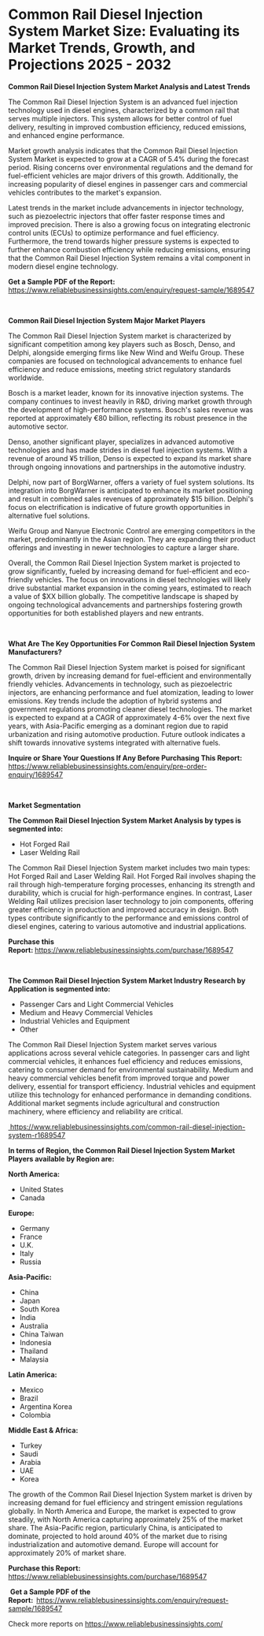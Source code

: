 <p><h1>Common Rail Diesel Injection System Market Size: Evaluating its Market Trends, Growth, and Projections 2025 - 2032</h1></p><p><strong>Common Rail Diesel Injection System Market Analysis and Latest Trends</strong></p>
<p><p>The Common Rail Diesel Injection System is an advanced fuel injection technology used in diesel engines, characterized by a common rail that serves multiple injectors. This system allows for better control of fuel delivery, resulting in improved combustion efficiency, reduced emissions, and enhanced engine performance. </p><p>Market growth analysis indicates that the Common Rail Diesel Injection System Market is expected to grow at a CAGR of 5.4% during the forecast period. Rising concerns over environmental regulations and the demand for fuel-efficient vehicles are major drivers of this growth. Additionally, the increasing popularity of diesel engines in passenger cars and commercial vehicles contributes to the market's expansion.</p><p>Latest trends in the market include advancements in injector technology, such as piezoelectric injectors that offer faster response times and improved precision. There is also a growing focus on integrating electronic control units (ECUs) to optimize performance and fuel efficiency. Furthermore, the trend towards higher pressure systems is expected to further enhance combustion efficiency while reducing emissions, ensuring that the Common Rail Diesel Injection System remains a vital component in modern diesel engine technology.</p></p>
<p><strong>Get a Sample PDF of the Report:&nbsp;</strong> <a href="https://www.reliablebusinessinsights.com/enquiry/request-sample/1689547?utm_campaign=101&utm_medium=2&utm_source=Github&utm_content=ia&utm_term=07012025&utm_id=common-rail-diesel-injection-system">https://www.reliablebusinessinsights.com/enquiry/request-sample/1689547</a></p>
<p>&nbsp;</p>
<p><strong>Common Rail Diesel Injection System Major Market Players</strong></p>
<p><p>The Common Rail Diesel Injection System market is characterized by significant competition among key players such as Bosch, Denso, and Delphi, alongside emerging firms like New Wind and Weifu Group. These companies are focused on technological advancements to enhance fuel efficiency and reduce emissions, meeting strict regulatory standards worldwide.</p><p>Bosch is a market leader, known for its innovative injection systems. The company continues to invest heavily in R&D, driving market growth through the development of high-performance systems. Bosch's sales revenue was reported at approximately €80 billion, reflecting its robust presence in the automotive sector.</p><p>Denso, another significant player, specializes in advanced automotive technologies and has made strides in diesel fuel injection systems. With a revenue of around ¥5 trillion, Denso is expected to expand its market share through ongoing innovations and partnerships in the automotive industry.</p><p>Delphi, now part of BorgWarner, offers a variety of fuel system solutions. Its integration into BorgWarner is anticipated to enhance its market positioning and result in combined sales revenues of approximately $15 billion. Delphi's focus on electrification is indicative of future growth opportunities in alternative fuel solutions.</p><p>Weifu Group and Nanyue Electronic Control are emerging competitors in the market, predominantly in the Asian region. They are expanding their product offerings and investing in newer technologies to capture a larger share.</p><p>Overall, the Common Rail Diesel Injection System market is projected to grow significantly, fueled by increasing demand for fuel-efficient and eco-friendly vehicles. The focus on innovations in diesel technologies will likely drive substantial market expansion in the coming years, estimated to reach a value of $XX billion globally. The competitive landscape is shaped by ongoing technological advancements and partnerships fostering growth opportunities for both established players and new entrants.</p></p>
<p>&nbsp;</p>
<p><strong>What Are The Key Opportunities For Common Rail Diesel Injection System Manufacturers?</strong></p>
<p><p>The Common Rail Diesel Injection System market is poised for significant growth, driven by increasing demand for fuel-efficient and environmentally friendly vehicles. Advancements in technology, such as piezoelectric injectors, are enhancing performance and fuel atomization, leading to lower emissions. Key trends include the adoption of hybrid systems and government regulations promoting cleaner diesel technologies. The market is expected to expand at a CAGR of approximately 4-6% over the next five years, with Asia-Pacific emerging as a dominant region due to rapid urbanization and rising automotive production. Future outlook indicates a shift towards innovative systems integrated with alternative fuels.</p></p>
<p><strong>Inquire or Share Your Questions If Any Before Purchasing This Report:</strong> <a href="https://www.reliablebusinessinsights.com/enquiry/pre-order-enquiry/1689547?utm_campaign=101&utm_medium=2&utm_source=Github&utm_content=ia&utm_term=07012025&utm_id=common-rail-diesel-injection-system">https://www.reliablebusinessinsights.com/enquiry/pre-order-enquiry/1689547</a></p>
<p>&nbsp;</p>
<p><strong>Market Segmentation</strong></p>
<p><strong>The Common Rail Diesel Injection System Market Analysis by types is segmented into:</strong></p>
<p><ul><li>Hot Forged Rail</li><li>Laser Welding Rail</li></ul></p>
<p><p>The Common Rail Diesel Injection System market includes two main types: Hot Forged Rail and Laser Welding Rail. Hot Forged Rail involves shaping the rail through high-temperature forging processes, enhancing its strength and durability, which is crucial for high-performance engines. In contrast, Laser Welding Rail utilizes precision laser technology to join components, offering greater efficiency in production and improved accuracy in design. Both types contribute significantly to the performance and emissions control of diesel engines, catering to various automotive and industrial applications.</p></p>
<p><strong>Purchase this Report:&nbsp;</strong><a href="https://www.reliablebusinessinsights.com/purchase/1689547?utm_campaign=101&utm_medium=2&utm_source=Github&utm_content=ia&utm_term=07012025&utm_id=common-rail-diesel-injection-system">https://www.reliablebusinessinsights.com/purchase/1689547</a></p>
<p>&nbsp;</p>
<p><strong>The Common Rail Diesel Injection System Market Industry Research by Application is segmented into:</strong></p>
<p><ul><li>Passenger Cars and Light Commercial Vehicles</li><li>Medium and Heavy Commercial Vehicles</li><li>Industrial Vehicles and Equipment</li><li>Other</li></ul></p>
<p><p>The Common Rail Diesel Injection System market serves various applications across several vehicle categories. In passenger cars and light commercial vehicles, it enhances fuel efficiency and reduces emissions, catering to consumer demand for environmental sustainability. Medium and heavy commercial vehicles benefit from improved torque and power delivery, essential for transport efficiency. Industrial vehicles and equipment utilize this technology for enhanced performance in demanding conditions. Additional market segments include agricultural and construction machinery, where efficiency and reliability are critical.</p></p>
<p><a href="https://www.reliablebusinessinsights.com/common-rail-diesel-injection-system-r1689547?utm_campaign=101&utm_medium=2&utm_source=Github&utm_content=ia&utm_term=07012025&utm_id=common-rail-diesel-injection-system">&nbsp;https://www.reliablebusinessinsights.com/common-rail-diesel-injection-system-r1689547</a></p>
<p><strong>In terms of Region, the Common Rail Diesel Injection System Market Players available by Region are:</strong></p>
<p>
    <p> <strong> North America: </strong>
        <ul>
            <li>United States</li>
            <li>Canada</li>
        </ul>
        </p> 
    <p> <strong> Europe: </strong>
        <ul>
            <li>Germany</li>
            <li>France</li>
            <li>U.K.</li>
            <li>Italy</li>
            <li>Russia</li>
        </ul>
        </p> 
    <p> <strong> Asia-Pacific: </strong>
        <ul>
            <li>China</li>
            <li>Japan</li>
            <li>South Korea</li>
            <li>India</li>
            <li>Australia</li>
            <li>China Taiwan</li>
            <li>Indonesia</li>
            <li>Thailand</li>
            <li>Malaysia</li>
        </ul>
        </p> 
    <p> <strong> Latin America: </strong>
        <ul>
            <li>Mexico</li>
            <li>Brazil</li>
            <li>Argentina Korea</li>
            <li>Colombia</li>
        </ul>
        </p> 
    <p> <strong> Middle East & Africa: </strong>
        <ul>
            <li>Turkey</li>
            <li>Saudi</li>
            <li>Arabia</li>
            <li>UAE</li>
            <li>Korea</li>
        </ul>
    </p>
    </p>
<p><p>The growth of the Common Rail Diesel Injection System market is driven by increasing demand for fuel efficiency and stringent emission regulations globally. In North America and Europe, the market is expected to grow steadily, with North America capturing approximately 25% of the market share. The Asia-Pacific region, particularly China, is anticipated to dominate, projected to hold around 40% of the market due to rising industrialization and automotive demand. Europe will account for approximately 20% of market share.</p></p>
<p><strong>Purchase this Report: </strong><a href="https://www.reliablebusinessinsights.com/purchase/1689547?utm_campaign=101&utm_medium=2&utm_source=Github&utm_content=ia&utm_term=07012025&utm_id=common-rail-diesel-injection-system">https://www.reliablebusinessinsights.com/purchase/1689547</a></p>
<p>&nbsp;<strong>Get a Sample PDF of the Report:&nbsp;&nbsp;</strong><a href="https://www.reliablebusinessinsights.com/enquiry/request-sample/1689547?utm_campaign=101&utm_medium=2&utm_source=Github&utm_content=ia&utm_term=07012025&utm_id=common-rail-diesel-injection-system">https://www.reliablebusinessinsights.com/enquiry/request-sample/1689547</a></p>
<p><strong></strong></p>
<p>Check more reports on <a href="https://www.reliablebusinessinsights.com/?utm_campaign=101&utm_medium=2&utm_source=Github&utm_content=ia&utm_term=07012025&utm_id=common-rail-diesel-injection-system">https://www.reliablebusinessinsights.com/</a></p>